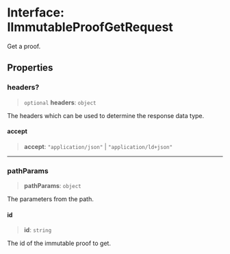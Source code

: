 # Interface: IImmutableProofGetRequest

Get a proof.

## Properties

### headers?

> `optional` **headers**: `object`

The headers which can be used to determine the response data type.

#### accept

> **accept**: `"application/json"` \| `"application/ld+json"`

***

### pathParams

> **pathParams**: `object`

The parameters from the path.

#### id

> **id**: `string`

The id of the immutable proof to get.
